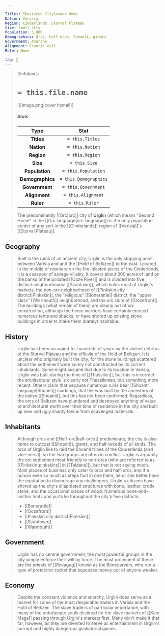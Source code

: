 ```yaml
---

Titles: Shattered CitySecond Home
Nation: Varisia
Region: Cinderlands, Storval Plateau
Size: Small city
Population: 5,800
Demographics: Orcs, half-orcs, Shoanti, giants
Government: Anarchy
Alignment: Chaotic evil
Ruler: None

tag: 🌃
---
```


> [!infobox]+
> #  `= this.file.name`
> ![[image.png|cover hsmall]]
> ##### Stats
> Type | Stat |
> :---:|:---:|
> **Titles** | `= this.Titles` |
> **Nation** | `= this.Nation` |
> **Region** | `= this.Region` |
> **Size** | `= this.Size` |
> **Population** | `= this.Population` |
> **Demographics** | `= this.Demographics` |
> **Government** | `= this.Government` |
> **Alignment** | `= this.Alignment` |
> **Ruler** | `= this.Ruler` |



> The predominantly [[Orc|orc]] city of **Urglin** (which means "Second Home" in the [[Orc language|orc language]]) is the only population center of any sort in the [[Cinderlands]] region of [[Varisia]]'s [[Storval Plateau]].



## Geography

> Built in the ruins of an ancient city, Urglin is the only stopping point between Varisia and and the [[Hold of Belkzen]] to the east. Located in the middle of nowhere on the fire-blasted plains of the Cinderlands, it is a cesspool of savage villainy. It covers about 300 acres of land on the banks of the polluted [[Ooze River]] and is divided into five distinct neighborhoods: [[Scabtown]], which holds most of Urglin's markets, the non-orc neighborhood of [[Pinkskin city district|Pinkskin]], the "religious" [[Bonerattle]] district, the "upper class" [[Warmouth]] neighborhood, and the orc slum of [[Oozefront]]. The buildings (what remain of them) are clearly not of orc construction, although the fierce warriors have certainly erected numerous tents and shacks, or have shored up existing stone buildings in order to make them (barely) habitable.


## History

> Urglin has been occupied for hundreds of years by the violent detritus of the Storval Plateau and the effluvia of the Hold of Belkzen. It is unclear who originally built the city, for the stone buildings scattered about the settlement were surely not constructed by its current inhabitants. Some might assume that due to its location in Varisia, Urglin was built during the time of [[Thassilon]], but this is incorrect: the architectural style is clearly not Thassilonian, but something more recent. Others claim that because numerous ruins bear [[Shoanti language|Shoanti]] markings, that the was built by the ancestors of the native [[Shoanti]], but this has not been confirmed. Regardless, the orcs of Belkzen have plundered and destroyed anything of value or architectural worth over their time of residence in the city and built up new and ugly shanty towns from scavenged materials.


## Inhabitants

> Although orcs and [[Half-orc|half-orcs]] predominate, the city is also home to outcast [[Shoanti]], giants, and half-breeds of all kinds. The orcs of Urglin like to raid the Shoanti tribes of the Cinderlands (and vice-versa), so the two groups are often in conflict. Urglin is arguably the orc settlement most friendly to non-orcs (who are referred to as [[Pinkskin|pinkskins]] in [[Taldane]]), but that is not saying much. Most places of business only cater to orcs and half-orcs, and if a human even so much as steps foot in one them, he or she better have the reputation to discourage any challengers.
> Urglin's citizens have shored up the city's dilapidated structures with bone, leather, crude stone, and the occasional pieces of wood. Numerous bone-and-leather tents and yurts lie throughout the city's five districts:

> - [[Bonerattle]]
> - [[Oozefront]]
> - [[Pinkskin city district|Pinkskin]]
> - [[Scabtown]]
> - [[Warmouth]]

## Government

> Urglin has no central government; the most powerful groups in the city simply enforce their will by force. The most prominent of these are the priests of [[Rovagug]] known as the Bonecarvers, who run a type of protection racket that squeezes money out of anyone weaker.


## Economy

> Despite the constant violence and anarchy, Urglin does serve as a market for some of the most despicable traders in Varisia and the Hold of Belkzen. The slave trade is of particular importance, with many of the unfortunate souls destined for the slave markets of [[Kaer Maga]] passing through Urglin's markets first. Many don't make it that far, however, as they are diverted to serve as entertainment in Urglin's corrupt and highly dangerous gladiatorial games.








